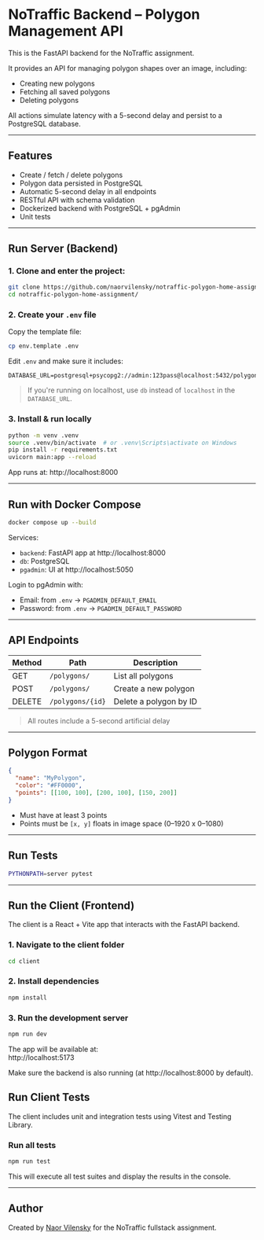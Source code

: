 # NoTraffic Backend – Polygon Management API

This is the FastAPI backend for the NoTraffic assignment.

It provides an API for managing polygon shapes over an image, including:
- Creating new polygons
- Fetching all saved polygons
- Deleting polygons

All actions simulate latency with a 5-second delay and persist to a PostgreSQL database.

---

## Features

- Create / fetch / delete polygons
- Polygon data persisted in PostgreSQL
- Automatic 5-second delay in all endpoints
- RESTful API with schema validation
- Dockerized backend with PostgreSQL + pgAdmin
- Unit tests

---

## Run Server (Backend)

### 1. Clone and enter the project:

```bash
git clone https://github.com/naorvilensky/notraffic-polygon-home-assignment.git
cd notraffic-polygon-home-assignment/
```

### 2. Create your `.env` file

Copy the template file:
```bash
cp env.template .env
```

Edit `.env` and make sure it includes:
```env
DATABASE_URL=postgresql+psycopg2://admin:123pass@localhost:5432/polygons_db
```

> If you're running on localhost, use `db` instead of `localhost` in the `DATABASE_URL`.

### 3. Install & run locally

```bash
python -m venv .venv
source .venv/bin/activate  # or .venv\Scripts\activate on Windows
pip install -r requirements.txt
uvicorn main:app --reload
```

App runs at: http://localhost:8000

---

## Run with Docker Compose

```bash
docker compose up --build
```

Services:
- `backend`: FastAPI app at http://localhost:8000
- `db`: PostgreSQL
- `pgadmin`: UI at http://localhost:5050

Login to pgAdmin with:
- Email: from `.env` → `PGADMIN_DEFAULT_EMAIL`
- Password: from `.env` → `PGADMIN_DEFAULT_PASSWORD`

---

## API Endpoints

| Method | Path             | Description            |
|--------|------------------|------------------------|
| GET    | `/polygons/`     | List all polygons      |
| POST   | `/polygons/`     | Create a new polygon   |
| DELETE | `/polygons/{id}` | Delete a polygon by ID |

> All routes include a 5-second artificial delay

---

## Polygon Format

```json
{
  "name": "MyPolygon",
  "color": "#FF0000",
  "points": [[100, 100], [200, 100], [150, 200]]
}
```

- Must have at least 3 points
- Points must be `[x, y]` floats in image space (0–1920 x 0–1080)

---

## Run Tests

```bash
PYTHONPATH=server pytest
```

---

## Run the Client (Frontend)

The client is a React + Vite app that interacts with the FastAPI backend.

### 1. Navigate to the client folder
```bash
cd client
```

### 2. Install dependencies
```bash
npm install
```

### 3. Run the development server
```bash
npm run dev
```

The app will be available at:  
http://localhost:5173

Make sure the backend is also running (at http://localhost:8000 by default).

## Run Client Tests

The client includes unit and integration tests using Vitest and Testing Library.

### Run all tests
```bash
npm run test
```

This will execute all test suites and display the results in the console.


---

## Author

Created by [Naor Vilensky](mailto:naor.vilensky@gmail.com) for the NoTraffic fullstack assignment.